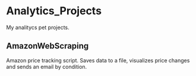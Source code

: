 # Analytics_Projects

My analitycs pet projects.

## AmazonWebScraping

Amazon price tracking script. Saves data to a file, visualizes price changes and sends an email by condition.
